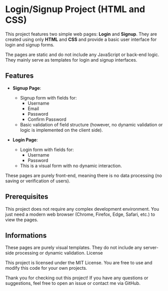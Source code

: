 # Login/Signup Project (HTML and CSS)

This project features two simple web pages: **Login** and **Signup**. They are created using only **HTML** and **CSS** and provide a basic user interface for login and signup forms.

The pages are static and do not include any JavaScript or back-end logic. They mainly serve as templates for login and signup interfaces.

## Features

- **Signup Page**:
  - Signup form with fields for:
    - Username
    - Email
    - Password
    - Confirm Password
  - Basic validation of field structure (however, no dynamic validation or logic is implemented on the client side).

- **Login Page**:
  - Login form with fields for:
    - Username
    - Password
  - This is a visual form with no dynamic interaction.

These pages are purely front-end, meaning there is no data processing (no saving or verification of users).

## Prerequisites

This project does not require any complex development environment. You just need a modern web browser (Chrome, Firefox, Edge, Safari, etc.) to view the pages.

## Informations

These pages are purely visual templates. They do not include any server-side processing or dynamic validation.
License

This project is licensed under the MIT License. You are free to use and modify this code for your own projects.

Thank you for checking out this project! If you have any questions or suggestions, feel free to open an issue or contact me via GitHub.

